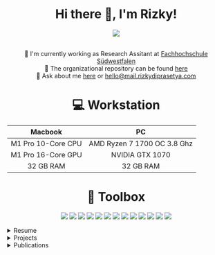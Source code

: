 
<h1 align="center">
    Hi there 👋, I'm Rizky!
</h1>
<p align="center">
<a href="https://www.linkedin.com/in/mochammad-rizky-diprasetya/">
    <img src="https://img.shields.io/badge/linkedin-%230077B5.svg?&style=for-the-badge&logo=linkedin&logoColor=white" />
</a>
</p>
<p align="center">
<br> 💼 I'm currently working as Research Assitant at <a href="https://www.fh-swf.de/">Fachhochschule Südwestfalen</a>
<br> 🏢 The organizational repository can be found <a href="https://github.com/fhswf">here</a>
<br> 💬 Ask about me <a href="https://github.com/rizkydiprasetya/rizkydiprasetya/issues">here</a> or <a href="mailto:hello@mail.rizkydiprasetya.com">hello@mail.rizkydiprasetya.com</a>
</p1>

<h1 align="center">
	💻 Workstation
</h1>

<div align="center">
<table>
<thead align="center">
	<tr>
		<th>Macbook</th>
		<th>PC</th>
	</tr>
</thead>
<tbody align="center">
	<tr>
		<td>M1 Pro 10-Core CPU</td>
		<td>AMD Ryzen 7 1700 OC 3.8 Ghz</td>
	</tr>
	<tr>
		<td>M1 Pro 16-Core GPU</td>
		<td>NVIDIA GTX 1070</td>
	</tr>
	<tr>
		<td>32 GB RAM</td>
		<td>32 GB RAM</td>
	</tr>
</tbody>
</table>
</div>

<h1 align="center">
	🧰 Toolbox
</h1>

<p align="center">
<img src="https://img.shields.io/badge/Visual%20Studio%20Code-0078d7.svg?style=for-the-badge&logo=visual-studio-code&logoColor=white">
<img src="https://img.shields.io/badge/Linux-FCC624?style=for-the-badge&logo=linux&logoColor=black">
<img src="https://img.shields.io/badge/github-%23121011.svg?style=for-the-badge&logo=github&logoColor=white">
<img src="https://img.shields.io/badge/ros-%230A0FF9.svg?style=for-the-badge&logo=ros&logoColor=white">
<img src="https://img.shields.io/badge/python-3670A0?style=for-the-badge&logo=python&logoColor=ffdd54">
<img src="https://img.shields.io/badge/PyTorch-%23EE4C2C.svg?style=for-the-badge&logo=PyTorch&logoColor=white">
<img src="https://img.shields.io/badge/c++-%2300599C.svg?style=for-the-badge&logo=c%2B%2B&logoColor=white">
<img src="https://img.shields.io/badge/-RaspberryPi-C51A4A?style=for-the-badge&logo=Raspberry-Pi">
<img src="https://img.shields.io/badge/docker-%230db7ed.svg?style=for-the-badge&logo=docker&logoColor=white">
<img src="https://img.shields.io/badge/MQTT-6c2cc7?style=for-the-badge&logo=eclipsemosquitto&logoColor=white">
<img src="https://img.shields.io/badge/mysql-%2300f.svg?style=for-the-badge&logo=mysql&logoColor=white">
<img src="https://img.shields.io/badge/sqlite-%2307405e.svg?style=for-the-badge&logo=sqlite&logoColor=white">
<img src="https://img.shields.io/badge/OPCUA-00a2ff?style=for-the-badge">
</p>

<details>
<summary>Resume</summary>
	<h2 align="center">
    	Education 🎓
    </h2>
    <ul>
    	<li><b>Fachhochschule Südwestfalen</b>
        <br>Master of Science (M.Sc.), System Engineering and Engineering Management
        <br><i>2016 - 2017</i>
    </ul>
    <h2 align="center">
    	Work Experience 🏣
    </h2>
    <ul>
    	<li><b>Fachhochschule Südwestfalen</b>
        <br>Research Assistant
        <br><i>Jan 2020 - now</i></li>
        <li><b>Fachhochschule Bielefeld</b>
        <br>Research Assistant
        <br><i>Nov 2018 - Dec 2019</i></li>
        <li><b>Fachhochschule Südwestfalen</b>
        <br>Laboratory Assistant
        <br><i>Nov 2017 - Aug 2018</i></li>
    </ul>
</details>
<details>
<summary>Projects</summary>
	<h2 align="center">
    	Project 💻
    </h2>
	<ul>
    	<li><b>MLPro - A Synoptic Framework for Standardized Machine Learning Tasks in Python</b>
        <br><i>Mar 2021 - now</i>
        <br>The project description can be found <a href="https://www.researchgate.net/project/MLPro-A-Synoptic-Framework-for-Standardized-Machine-Learning-Tasks-in-Python">here</a>
        <br>
        	<img src="https://img.shields.io/badge/python-3670A0?style=for-the-badge&logo=python&logoColor=ffdd54">
            <img src="https://img.shields.io/badge/github-%23121011.svg?style=for-the-badge&logo=github&logoColor=white">
        </li>
        <li><b>Remote Condition Monitoring for Pump</b>
        <br><i>Oct 2020 - Sep 2021</i>
        <br>The project description can be found <a href="https://www.hn-nrw.de/mehr-transparenz-fuer-die-pumpe/">here</a>
        <br>
        	<img src="https://img.shields.io/badge/python-3670A0?style=for-the-badge&logo=python&logoColor=ffdd54">
            <img src="https://img.shields.io/badge/sqlite-%2307405e.svg?style=for-the-badge&logo=sqlite&logoColor=white">
            <img src="https://img.shields.io/badge/-RaspberryPi-C51A4A?style=for-the-badge&logo=Raspberry-Pi">
        </li>
    	<li><b>Cloud based Fault Detection on Automation System</b>
        <br><i>Mar 2018 - May 2018</i>
        <br>The publication of this project can be found <a href="https://ieeexplore.ieee.org/document/8471970">here</a>
        <br>
        	<img src="https://img.shields.io/badge/python-3670A0?style=for-the-badge&logo=python&logoColor=ffdd54">
            <img src="https://img.shields.io/badge/flask-%23000.svg?style=for-the-badge&logo=flask&logoColor=white">
            <img src="https://img.shields.io/badge/DigitalOcean-%230167ff.svg?style=for-the-badge&logo=digitalOcean&logoColor=white">
            <img src="https://img.shields.io/badge/MQTT-6c2cc7?style=for-the-badge&logo=eclipsemosquitto&logoColor=white">
            <img src="https://img.shields.io/badge/mysql-%2300f.svg?style=for-the-badge&logo=mysql&logoColor=white">
            <img src="https://img.shields.io/badge/OPCUA-00a2ff?style=for-the-badge">
        </li>
        <li><b>Robot Operating System (ROS) based Mobile Robot</b>
        <br><i>Apr 2017 - Aug 2018</i>
        <br>The Robot Operating System (ROS) was installed on Raspberry-Pi. LIDAR Laser scanner was used to scan the environment around the robot. Embedded motor controllers were used to control the motor and it communicate with the Raspberry-Pi through RS232
        <br>
        	<img src="https://img.shields.io/badge/ros-%230A0FF9.svg?style=for-the-badge&logo=ros&logoColor=white">
        	<img src="https://img.shields.io/badge/python-3670A0?style=for-the-badge&logo=python&logoColor=ffdd54">
            <img src="https://img.shields.io/badge/c++-%2300599C.svg?style=for-the-badge&logo=c%2B%2B&logoColor=white">
            <img src="https://img.shields.io/badge/-RaspberryPi-C51A4A?style=for-the-badge&logo=Raspberry-Pi">
        </li>
    </ul>
</details>
<details>
<summary>Publications</summary>
	<h2 align="center">
    	Publication 📚
    </h2>
	<ul>
    	<li><b>Monitoring and Forecasting of Air Emissions with IoT Measuring Stations and a SaaS Cloud Application</b>
        <br><i>F. A. N., M. T. Ibrahim, R. M. Diprasetya, O. O. Flores and A. Schwung, "Monitoring and Forecasting of Air Emissions with IoT Measuring Stations and a SaaS Cloud Application," 2020 2nd International Conference on Societal Automation (SA), 2021, pp. 1-6, doi: 10.1109/SA51175.2021.9507127.</i>
        <br><a href="https://ieeexplore.ieee.org/document/9507127">See publication</a>
        </li>
        <li><b>Fault Detection Assessment using an extended FMEA and a Rule-based Expert System</b>
        <br><i>F. Arévalo, C. Tito, M. R. Diprasetya and A. Schwung, "Fault Detection Assessment using an extended FMEA and a Rule-based Expert System," 2019 IEEE 17th International Conference on Industrial Informatics (INDIN), 2019, pp. 740-745, doi: 10.1109/INDIN41052.2019.8972299.</i>
        <br><a href="https://ieeexplore.ieee.org/document/8972299">See publication</a>
        </li>
        <li><b>A Cloud-based Architecture for Condition Monitoring based on Machine Learning</b>
        <br><i>F. Arévalo, M. R. Diprasetya and A. Schwung, "A Cloud-based Architecture for Condition Monitoring based on Machine Learning," 2018 IEEE 16th International Conference on Industrial Informatics (INDIN), 2018, pp. 163-168, doi: 10.1109/INDIN.2018.8471970.</i>
        <br><a href="https://ieeexplore.ieee.org/document/8471970">See publication</a>
        </li>
    </ul>
</details>
